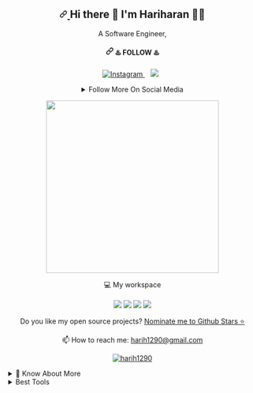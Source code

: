 <article class="markdown-body entry-content container-lg f5" itemprop="text">
  <h1 align="center" dir="auto"><a id="user-content---hi-there--im-Hariharan-" class="anchor" aria-hidden="true" href="#--hi-there--im-Hariharan-">
    <svg class="octicon octicon-link" viewBox="0 0 16 16" version="1.1" width="16" height="16" aria-hidden="true">
      <path fill-rule="evenodd" d="M7.775 3.275a.75.75 0 001.06 1.06l1.25-1.25a2 2 0 112.83 2.83l-2.5 2.5a2 2 0 01-2.83 0 .75.75 0 00-1.06 1.06 3.5 3.5 0 004.95 0l2.5-2.5a3.5 3.5 0 00-4.95-4.95l-1.25 1.25zm-4.69 9.64a2 2 0 010-2.83l2.5-2.5a2 2 0 012.83 0 .75.75 0 001.06-1.06 3.5 3.5 0 00-4.95 0l-2.5 2.5a3.5 3.5 0 004.95 4.95l1.25-1.25a.75.75 0 00-1.06-1.06l-1.25 1.25a2 2 0 01-2.83 0z"></path>
    </svg>
    </a>
  Hi there <g-emoji class="g-emoji" alias="wave" fallback-src="https://github.githubassets.com/images/icons/emoji/unicode/1f44b.png">👋</g-emoji> I'm Hariharan <g-emoji class="g-emoji" alias="man_technologist" fallback-src="https://github.githubassets.com/images/icons/emoji/unicode/1f468-1f4bb.png">👨‍💻</g-emoji>
</h1>
<p align="center" dir="auto">
  A Software Engineer,
</p>
<h4 align="center" dir="auto"><a id="user-content-----️-follow-️" class="anchor" aria-hidden="true" href="#----️-follow-️"><svg class="octicon octicon-link" viewBox="0 0 16 16" version="1.1" width="16" height="16" aria-hidden="true"><path fill-rule="evenodd" d="M7.775 3.275a.75.75 0 001.06 1.06l1.25-1.25a2 2 0 112.83 2.83l-2.5 2.5a2 2 0 01-2.83 0 .75.75 0 00-1.06 1.06 3.5 3.5 0 004.95 0l2.5-2.5a3.5 3.5 0 00-4.95-4.95l-1.25 1.25zm-4.69 9.64a2 2 0 010-2.83l2.5-2.5a2 2 0 012.83 0 .75.75 0 001.06-1.06 3.5 3.5 0 00-4.95 0l-2.5 2.5a3.5 3.5 0 004.95 4.95l1.25-1.25a.75.75 0 00-1.06-1.06l-1.25 1.25a2 2 0 01-2.83 0z"></path></svg></a>
    <g-emoji class="g-emoji" alias="hotsprings" fallback-src="https://github.githubassets.com/images/icons/emoji/unicode/2668.png">♨️</g-emoji> FOLLOW <g-emoji class="g-emoji" alias="hotsprings" fallback-src="https://github.githubassets.com/images/icons/emoji/unicode/2668.png">♨️</g-emoji>
</h4>
<p align="center" dir="auto">
<a href="https://www.instagram.com/remohari1290/" rel="nofollow">
<img title="Instagram" src="https://camo.githubusercontent.com/5c3f3164b340475c38f1ec3d8c6d0c6e8656fbccac25d06cfb86477079b88638/68747470733a2f2f696d672e736869656c64732e696f2f62616467652f696e7374616772616d2d2532334534343035462e7376673f267374796c653d666f722d7468652d6261646765266c6f676f3d696e7374616772616d266c6f676f436f6c6f723d7768697465" data-canonical-src="https://img.shields.io/badge/instagram-%23E4405F.svg?&amp;style=for-the-badge&amp;logo=instagram&amp;logoColor=white" style="max-width: 100%;">
</a>&nbsp;&nbsp;
<a href="https://www.linkedin.com/in/hariharan1290/" rel="nofollow">
<img src="https://camo.githubusercontent.com/a493f6833f99fb3c85788d6d9305e6b7a42b838e5ee5d138fd9a8214a7e77472/68747470733a2f2f696d672e736869656c64732e696f2f62616467652f6c696e6b6564696e2d2532333030373742352e7376673f267374796c653d666f722d7468652d6261646765266c6f676f3d6c696e6b6564696e266c6f676f436f6c6f723d7768697465" data-canonical-src="https://img.shields.io/badge/linkedin-%230077B5.svg?&amp;style=for-the-badge&amp;logo=linkedin&amp;logoColor=white" style="max-width: 100%;"></a>&nbsp;&nbsp;
</p>
<details align="center">
  <summary>Follow More On Social Media</summary><br>
  <a href="https://wa.me/916383336901" rel="nofollow">
  <img title="whatsapp" src="https://camo.githubusercontent.com/d6c3581c3a21992a49418db053fb20fa0d7784e2db55e152ab4f5386beaac0d5/68747470733a2f2f696d672e736869656c64732e696f2f62616467652f57484154534150502d2532333235443336362e7376673f267374796c653d666f722d7468652d6261646765266c6f676f3d7768617473617070266c6f676f436f6c6f723d7768697465" data-canonical-src="https://img.shields.io/badge/WHATSAPP-%2325D366.svg?&amp;style=for-the-badge&amp;logo=whatsapp&amp;logoColor=white" style="max-width: 100%;">
  </a>&nbsp;&nbsp;
  <a href="https://twitter.com/harih1290/" rel="nofollow">
  <img title="twitter" src="https://camo.githubusercontent.com/e1c2fd3bcd4ed13889ed78d1e814261a7cfbc79ae826198b7813850b15a8d956/68747470733a2f2f696d672e736869656c64732e696f2f62616467652f747769747465722d2532333144413146322e7376673f267374796c653d666f722d7468652d6261646765266c6f676f3d74776974746572266c6f676f436f6c6f723d7768697465" data-canonical-src="https://img.shields.io/badge/twitter-%231DA1F2.svg?&amp;style=for-the-badge&amp;logo=twitter&amp;logoColor=white" style="max-width: 100%;">
  </a>&nbsp;&nbsp;
</details>
<p align="center" dir="auto">
  <a href="#"><img src="https://camo.githubusercontent.com/3eac7435d19693dea0da6e92b60cb903c300feaad56eea0bce73c4d37a9fce53/68747470733a2f2f6769746875622d726561646d652d73746174732e76657263656c2e6170702f6170693f757365726e616d653d6268696b616e646573686d756b682673686f775f69636f6e733d7472756526636f756e745f707269766174653d74727565267468656d653d64656661756c74" width="350" data-canonical-src="https://github-readme-stats.vercel.app/api?username=harih1290&show_icons=true&count_private=true&theme=default" style="max-width: 100%;"></a>
</p>
<p align="center" dir="auto">
  <g-emoji class="g-emoji" alias="computer" fallback-src="https://github.githubassets.com/images/icons/emoji/unicode/1f4bb.png">💻</g-emoji> My workspace<br><br>
  <a target="_blank" rel="noopener noreferrer" href="https://camo.githubusercontent.com/d58756b84814e9c65d672150c064fea389ba4f9343a0713d2edd78ac9bba711b/68747470733a2f2f696d672e736869656c64732e696f2f62616467652f64656269616e2d2532333030373844362e7376673f267374796c653d666f722d7468652d6261646765266c6f676f3d64656269616e266c6f676f436f6c6f723d7768697465"><img src="https://camo.githubusercontent.com/d58756b84814e9c65d672150c064fea389ba4f9343a0713d2edd78ac9bba711b/68747470733a2f2f696d672e736869656c64732e696f2f62616467652f64656269616e2d2532333030373844362e7376673f267374796c653d666f722d7468652d6261646765266c6f676f3d64656269616e266c6f676f436f6c6f723d7768697465" data-canonical-src="https://img.shields.io/badge/debian-%230078D6.svg?&amp;style=for-the-badge&amp;logo=debian&amp;logoColor=white" style="max-width: 100%;"></a>
  <a target="_blank" rel="noopener noreferrer" href="https://camo.githubusercontent.com/6a5f626f69b5002dbfe2d908a1674eb7f0bb5439167595eb3eef4c1d69177321/68747470733a2f2f696d672e736869656c64732e696f2f62616467652f696e74656c2d636f72652532306935253230313074682d2532333030373143352e7376673f267374796c653d666f722d7468652d6261646765266c6f676f3d696e74656c266c6f676f436f6c6f723d7768697465"><img src="https://camo.githubusercontent.com/6a5f626f69b5002dbfe2d908a1674eb7f0bb5439167595eb3eef4c1d69177321/68747470733a2f2f696d672e736869656c64732e696f2f62616467652f696e74656c2d636f72652532306935253230313074682d2532333030373143352e7376673f267374796c653d666f722d7468652d6261646765266c6f676f3d696e74656c266c6f676f436f6c6f723d7768697465" data-canonical-src="https://img.shields.io/badge/intel-core%20i5%2010th-%230071C5.svg?&amp;style=for-the-badge&amp;logo=intel&amp;logoColor=white" style="max-width: 100%;"></a>
  <a target="_blank" rel="noopener noreferrer" href="https://camo.githubusercontent.com/c65b6027e093f1170019309c575123328cd6824d11aa154464aea649f4f71d6c/68747470733a2f2f696d672e736869656c64732e696f2f62616467652f52414d2d313647422d2532333030373143352e7376673f267374796c653d666f722d7468652d6261646765266c6f676f436f6c6f723d7768697465"><img src="https://camo.githubusercontent.com/c65b6027e093f1170019309c575123328cd6824d11aa154464aea649f4f71d6c/68747470733a2f2f696d672e736869656c64732e696f2f62616467652f52414d2d313647422d2532333030373143352e7376673f267374796c653d666f722d7468652d6261646765266c6f676f436f6c6f723d7768697465" data-canonical-src="https://img.shields.io/badge/RAM-16GB-%230071C5.svg?&amp;style=for-the-badge&amp;logoColor=white" style="max-width: 100%;"></a>
  <a target="_blank" rel="noopener noreferrer" href="https://camo.githubusercontent.com/f5a1e8c1b9e57b0310ef04a61bd20e5e59a63c033fbbd2650367b8479a485711/68747470733a2f2f696d672e736869656c64732e696f2f62616467652f6e76696469612d677478253230313635302d2532333736423930302e7376673f267374796c653d666f722d7468652d6261646765266c6f676f3d6e7669646961266c6f676f436f6c6f723d7768697465"><img src="https://camo.githubusercontent.com/f5a1e8c1b9e57b0310ef04a61bd20e5e59a63c033fbbd2650367b8479a485711/68747470733a2f2f696d672e736869656c64732e696f2f62616467652f6e76696469612d677478253230313635302d2532333736423930302e7376673f267374796c653d666f722d7468652d6261646765266c6f676f3d6e7669646961266c6f676f436f6c6f723d7768697465" data-canonical-src="https://img.shields.io/badge/nvidia-gtx%201650-%2376B900.svg?&amp;style=for-the-badge&amp;logo=nvidia&amp;logoColor=white" style="max-width: 100%;"></a>
</p>
<p align="center" dir="auto">
  Do you like my open source projects? <a href="https://stars.github.com/nominate/">Nominate me to Github Stars <g-emoji class="g-emoji" alias="star" fallback-src="https://github.githubassets.com/images/icons/emoji/unicode/2b50.png">⭐</g-emoji></a>
</p>

<p align="center" dir="auto">
  <g-emoji class="g-emoji" alias="mailbox" fallback-src="https://github.githubassets.com/images/icons/emoji/unicode/1f4eb.png">📫</g-emoji> How to reach me: <a href="mailto:harih1290@gmail.com">harih1290@gmail.com</a>
</p>
<p align="center" dir="auto">
<a target="_blank" rel="noopener noreferrer" href="https://camo.githubusercontent.com/f02f98d282e92407d3a0ed12c9c0795d8b7238d1c961a588f733302c8735ef26/68747470733a2f2f6b6f6d617265762e636f6d2f67687076632f3f757365726e616d653d6268696b616e626573686d756b6826636f6c6f723d627269676874677265656e"><img title="Happy Clints" src="https://camo.githubusercontent.com/f02f98d282e92407d3a0ed12c9c0795d8b7238d1c961a588f733302c8735ef26/68747470733a2f2f6b6f6d617265762e636f6d2f67687076632f3f757365726e616d653d6268696b616e626573686d756b6826636f6c6f723d627269676874677265656e" alt="harih1290" data-canonical-src="https://komarev.com/ghpvc/?username=harih1290&amp;color=brightgreen" style="max-width: 100%;"></a>
</p>
<details>
  <summary><g-emoji class="g-emoji" alias="page_with_curl" fallback-src="https://github.githubassets.com/images/icons/emoji/unicode/1f4c3.png">📃</g-emoji> Know About More</summary><br>
  
<h2 dir="auto"><a id="user-content-education" class="anchor" aria-hidden="true" href="#education"><svg class="octicon octicon-link" viewBox="0 0 16 16" version="1.1" width="16" height="16" aria-hidden="true"><path fill-rule="evenodd" d="M7.775 3.275a.75.75 0 001.06 1.06l1.25-1.25a2 2 0 112.83 2.83l-2.5 2.5a2 2 0 01-2.83 0 .75.75 0 00-1.06 1.06 3.5 3.5 0 004.95 0l2.5-2.5a3.5 3.5 0 00-4.95-4.95l-1.25 1.25zm-4.69 9.64a2 2 0 010-2.83l2.5-2.5a2 2 0 012.83 0 .75.75 0 001.06-1.06 3.5 3.5 0 00-4.95 0l-2.5 2.5a3.5 3.5 0 004.95 4.95l1.25-1.25a.75.75 0 00-1.06-1.06l-1.25 1.25a2 2 0 01-2.83 0z"></path></svg></a>Education</h2>
<!--<ul dir="auto">
<li>
<p dir="auto"><g-emoji class="g-emoji" alias="book" fallback-src="https://github.githubassets.com/images/icons/emoji/unicode/1f4d6.png">📖</g-emoji> <strong>Web tech / Programming</strong><br>
<g-emoji class="g-emoji" alias="calendar" fallback-src="https://github.githubassets.com/images/icons/emoji/unicode/1f4c6.png">📆</g-emoji> 2012 - Present<br>
<g-emoji class="g-emoji" alias="round_pushpin" fallback-src="https://github.githubassets.com/images/icons/emoji/unicode/1f4cd.png">📍</g-emoji> <strong>University Of Internet</strong></p>
</li>
<li>
<p dir="auto"><g-emoji class="g-emoji" alias="book" fallback-src="https://github.githubassets.com/images/icons/emoji/unicode/1f4d6.png">📖</g-emoji> <strong>B.Com</strong><br>
<g-emoji class="g-emoji" alias="calendar" fallback-src="https://github.githubassets.com/images/icons/emoji/unicode/1f4c6.png">📆</g-emoji> 2014 - 2018<br>
<g-emoji class="g-emoji" alias="round_pushpin" fallback-src="https://github.githubassets.com/images/icons/emoji/unicode/1f4cd.png">📍</g-emoji> <strong>North Maharastra University</strong></p>
</li>
<li>
<p dir="auto"><g-emoji class="g-emoji" alias="book" fallback-src="https://github.githubassets.com/images/icons/emoji/unicode/1f4d6.png">📖</g-emoji> <strong>Hotel Management (DFP)</strong><br>
<g-emoji class="g-emoji" alias="calendar" fallback-src="https://github.githubassets.com/images/icons/emoji/unicode/1f4c6.png">📆</g-emoji> 2019 - 2020<br>
<g-emoji class="g-emoji" alias="round_pushpin" fallback-src="https://github.githubassets.com/images/icons/emoji/unicode/1f4cd.png">📍</g-emoji> <strong>University of Delhi</strong></p>
</li>
</ul>
<h2 dir="auto"><a id="user-content-experience" class="anchor" aria-hidden="true" href="#experience"><svg class="octicon octicon-link" viewBox="0 0 16 16" version="1.1" width="16" height="16" aria-hidden="true"><path fill-rule="evenodd" d="M7.775 3.275a.75.75 0 001.06 1.06l1.25-1.25a2 2 0 112.83 2.83l-2.5 2.5a2 2 0 01-2.83 0 .75.75 0 00-1.06 1.06 3.5 3.5 0 004.95 0l2.5-2.5a3.5 3.5 0 00-4.95-4.95l-1.25 1.25zm-4.69 9.64a2 2 0 010-2.83l2.5-2.5a2 2 0 012.83 0 .75.75 0 001.06-1.06 3.5 3.5 0 00-4.95 0l-2.5 2.5a3.5 3.5 0 004.95 4.95l1.25-1.25a.75.75 0 00-1.06-1.06l-1.25 1.25a2 2 0 01-2.83 0z"></path></svg></a>Experience</h2>
<ul dir="auto">
<li><g-emoji class="g-emoji" alias="man_technologist" fallback-src="https://github.githubassets.com/images/icons/emoji/unicode/1f468-1f4bb.png">👨‍💻</g-emoji> <strong>Freelancer</strong><br>
<g-emoji class="g-emoji" alias="calendar" fallback-src="https://github.githubassets.com/images/icons/emoji/unicode/1f4c6.png">📆</g-emoji> 2015 - moment<br>
<g-emoji class="g-emoji" alias="round_pushpin" fallback-src="https://github.githubassets.com/images/icons/emoji/unicode/1f4cd.png">📍</g-emoji> <strong>World Wide</strong></li>
</ul>-->

</details>

<details>
  <summary>Best Tools</summary><br>
  <!--
<p align="center" dir="auto">
<a href="https://github.com/bhikandeshmukh/MaskPhish"><img title="Shark" src="https://camo.githubusercontent.com/102453b7b759319a1206d00209262a75506fb42d7315cf6e2339272d715e96b0/68747470733a2f2f6769746875622d726561646d652d73746174732e76657263656c2e6170702f6170692f70696e2f3f757365726e616d653d6268696b616e646573686d756b68267265706f3d4d61736b5068697368267468656d653d6461726b" data-canonical-src="https://github-readme-stats.vercel.app/api/pin/?username=bhikandeshmukh&amp;repo=MaskPhish&amp;theme=dark" style="max-width: 100%;"></a><br>
<a href="https://github.com/bhikandeshmukh/instainsane"><img title="instarat" src="https://camo.githubusercontent.com/11b469e611065ad03be36d1e8fd2c7d02c80fc987f0761d572a7ae803b873887/68747470733a2f2f6769746875622d726561646d652d73746174732e76657263656c2e6170702f6170692f70696e2f3f757365726e616d653d6268696b616e646573686d756b68267265706f3d696e737461696e73616e65267468656d653d64656661756c74" data-canonical-src="https://github-readme-stats.vercel.app/api/pin/?username=bhikandeshmukh&amp;repo=instainsane&amp;theme=default" style="max-width: 100%;"></a><br>
<a href="https://github.com/bhikandeshmukh/DroidTracker"><img title="AdvPhishing" src="https://camo.githubusercontent.com/3ff7d10d70a6972f0f4dfbd2e4b740b2449479fbc1921be3612e542922d0bfb7/68747470733a2f2f6769746875622d726561646d652d73746174732e76657263656c2e6170702f6170692f70696e2f3f757365726e616d653d6268696b616e646573686d756b68267265706f3d44726f6964547261636b6572267468656d653d6461726b" data-canonical-src="https://github-readme-stats.vercel.app/api/pin/?username=bhikandeshmukh&amp;repo=DroidTracker&amp;theme=dark" style="max-width: 100%;"></a><br>
<a href="https://github.com/bhikandeshmukh/ipgeolocation"><img title="Blackeye-v2.0" src="https://camo.githubusercontent.com/1c793a1ee5a40d50883075eb0865d316c72d4cec8ec602b157dd544c8e738501/68747470733a2f2f6769746875622d726561646d652d73746174732e76657263656c2e6170702f6170692f70696e2f3f757365726e616d653d6268696b616e646573686d756b68267265706f3d697067656f6c6f636174696f6e267468656d653d64656661756c74" data-canonical-src="https://github-readme-stats.vercel.app/api/pin/?username=bhikandeshmukh&amp;repo=ipgeolocation&amp;theme=default" style="max-width: 100%;"></a><br>
<a href="https://github.com/bhikandeshmukh/sheller"><img title="Blackeye-v2.0" src="https://camo.githubusercontent.com/4aea5b9579c2adfe90917ba3a95dfcaff1823378964b00a91cb971eac10a6b61/68747470733a2f2f6769746875622d726561646d652d73746174732e76657263656c2e6170702f6170692f70696e2f3f757365726e616d653d6268696b616e646573686d756b68267265706f3d7368656c6c6572267468656d653d6461726b" data-canonical-src="https://github-readme-stats.vercel.app/api/pin/?username=bhikandeshmukh&amp;repo=sheller&amp;theme=dark" style="max-width: 100%;"></a><br>
<a href="https://github.com/bhikandeshmukh/userrecon"><img title="Blackeye-v2.0" src="https://camo.githubusercontent.com/f8da3b026d01b6036628041cf231900b1415daaa6dd861269540baac65b7a9a6/68747470733a2f2f6769746875622d726561646d652d73746174732e76657263656c2e6170702f6170692f70696e2f3f757365726e616d653d6268696b616e646573686d756b68267265706f3d757365727265636f6e267468656d653d64656661756c74" data-canonical-src="https://github-readme-stats.vercel.app/api/pin/?username=bhikandeshmukh&amp;repo=userrecon&amp;theme=default" style="max-width: 100%;"></a><br>
</p>-->
</details>
<!--<p align="center" dir="auto">
<a href="https://github.com/bhikandeshmukh/shark"><img title="Shark" src="https://camo.githubusercontent.com/45e22d29f97896201a17deebfb34477ef4bc99445412469dc69bb27e86434401/68747470733a2f2f6769746875622d726561646d652d73746174732e76657263656c2e6170702f6170692f70696e2f3f757365726e616d653d6268696b616e646573686d756b68267265706f3d736861726b267468656d653d6461726b" data-canonical-src="https://github-readme-stats.vercel.app/api/pin/?username=bhikandeshmukh&amp;repo=shark&amp;theme=dark" style="max-width: 100%;"></a>
<a href="https://github.com/bhikandeshmukh/instarat"><img title="instarat" src="https://camo.githubusercontent.com/a650001542822e5337d0e80d895860d139a290e977c701e816518c7de90e34be/68747470733a2f2f6769746875622d726561646d652d73746174732e76657263656c2e6170702f6170692f70696e2f3f757365726e616d653d6268696b616e646573686d756b68267265706f3d696e737461726174267468656d653d64656661756c74" data-canonical-src="https://github-readme-stats.vercel.app/api/pin/?username=bhikandeshmukh&amp;repo=instarat&amp;theme=default" style="max-width: 100%;"></a>
<a href="https://github.com/bhikandeshmukh/badges"><img title="AdvPhishing" src="https://camo.githubusercontent.com/15897776039ae75f1fe91c2a888c3d3e7d293d3c7583a823bb970c055d555285/68747470733a2f2f6769746875622d726561646d652d73746174732e76657263656c2e6170702f6170692f70696e2f3f757365726e616d653d6268696b616e646573686d756b68267265706f3d626164676573267468656d653d6461726b" data-canonical-src="https://github-readme-stats.vercel.app/api/pin/?username=bhikandeshmukh&amp;repo=badges&amp;theme=dark" style="max-width: 100%;"></a>
<a href="https://github.com/bhikandeshmukh/CamPhish"><img title="Blackeye-v2.0" src="https://camo.githubusercontent.com/d3c7e92177a6019ed8e8a38866dd4bebfc19e91d9451edbb9e5cbc1c20e05c74/68747470733a2f2f6769746875622d726561646d652d73746174732e76657263656c2e6170702f6170692f70696e2f3f757365726e616d653d6268696b616e646573686d756b68267265706f3d43616d5068697368267468656d653d64656661756c74" data-canonical-src="https://github-readme-stats.vercel.app/api/pin/?username=bhikandeshmukh&amp;repo=CamPhish&amp;theme=default" style="max-width: 100%;"></a>

</p>
-->
</article>
